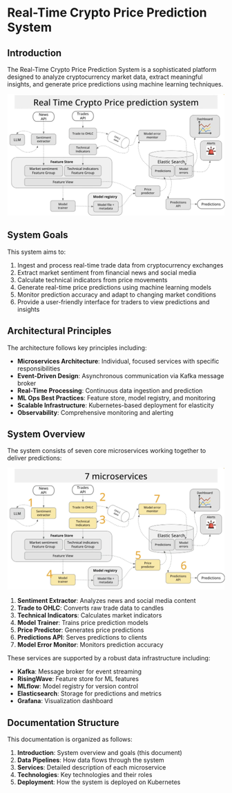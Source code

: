 # Real-Time Crypto Price Prediction System

## Introduction

The Real-Time Crypto Price Prediction System is a sophisticated platform designed to analyze cryptocurrency market data, extract meaningful insights, and generate price predictions using machine learning techniques.

![System Overview](images/01.png)

## System Goals

This system aims to:

1. Ingest and process real-time trade data from cryptocurrency exchanges
2. Extract market sentiment from financial news and social media
3. Calculate technical indicators from price movements
4. Generate real-time price predictions using machine learning models
5. Monitor prediction accuracy and adapt to changing market conditions
6. Provide a user-friendly interface for traders to view predictions and insights

## Architectural Principles

The architecture follows key principles including:

- **Microservices Architecture**: Individual, focused services with specific responsibilities
- **Event-Driven Design**: Asynchronous communication via Kafka message broker
- **Real-Time Processing**: Continuous data ingestion and prediction
- **ML Ops Best Practices**: Feature store, model registry, and monitoring
- **Scalable Infrastructure**: Kubernetes-based deployment for elasticity
- **Observability**: Comprehensive monitoring and alerting

## System Overview

The system consists of seven core microservices working together to deliver predictions:

![Microservices Overview](images/13.png)

1. **Sentiment Extractor**: Analyzes news and social media content
2. **Trade to OHLC**: Converts raw trade data to candles
3. **Technical Indicators**: Calculates market indicators
4. **Model Trainer**: Trains price prediction models
5. **Price Predictor**: Generates price predictions
6. **Predictions API**: Serves predictions to clients
7. **Model Error Monitor**: Monitors prediction accuracy

These services are supported by a robust data infrastructure including:

- **Kafka**: Message broker for event streaming
- **RisingWave**: Feature store for ML features
- **MLflow**: Model registry for version control
- **Elasticsearch**: Storage for predictions and metrics
- **Grafana**: Visualization dashboard

## Documentation Structure

This documentation is organized as follows:

1. **Introduction**: System overview and goals (this document)
2. **Data Pipelines**: How data flows through the system
3. **Services**: Detailed description of each microservice
4. **Technologies**: Key technologies and their roles
5. **Deployment**: How the system is deployed on Kubernetes 